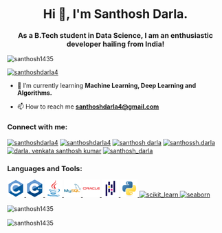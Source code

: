 <h1 align="center">Hi 👋, I'm Santhosh Darla.</h1>
<h3 align="center">As a B.Tech student in Data Science, I am an enthusiastic developer hailing from India!</h3>

<p align="left"> <img src="https://komarev.com/ghpvc/?username=santhosh1435&label=Profile%20views&color=0e75b6&style=flat" alt="santhosh1435" /> </p>

<p align="left"> <a href="https://twitter.com/santhoshdarla4" target="blank"><img src="https://img.shields.io/twitter/follow/santhoshdarla4?logo=twitter&style=for-the-badge" alt="santhoshdarla4" /></a> </p>

- 🌱 I’m currently learning **Machine Learning, Deep Learning and Algorithms.**

- 📫 How to reach me **santhoshdarla4@gmail.com**

<h3 align="left">Connect with me:</h3>
<p align="left">
<a href="https://twitter.com/santhoshdarla4" target="blank"><img align="center" src="https://raw.githubusercontent.com/rahuldkjain/github-profile-readme-generator/master/src/images/icons/Social/twitter.svg" alt="santhoshdarla4" height="30" width="40" /></a>
<a href="https://linkedin.com/in/santhoshdarla4" target="blank"><img align="center" src="https://raw.githubusercontent.com/rahuldkjain/github-profile-readme-generator/master/src/images/icons/Social/linked-in-alt.svg" alt="santhoshdarla4" height="30" width="40" /></a>
<a href="https://kaggle.com/santhosh darla" target="blank"><img align="center" src="https://raw.githubusercontent.com/rahuldkjain/github-profile-readme-generator/master/src/images/icons/Social/kaggle.svg" alt="santhosh darla" height="30" width="40" /></a>
<a href="https://instagram.com/santhossh.darla" target="blank"><img align="center" src="https://raw.githubusercontent.com/rahuldkjain/github-profile-readme-generator/master/src/images/icons/Social/instagram.svg" alt="santhossh.darla" height="30" width="40" /></a>
<a href="https://www.hackerrank.com/darla. venkata santhosh kumar" target="blank"><img align="center" src="https://raw.githubusercontent.com/rahuldkjain/github-profile-readme-generator/master/src/images/icons/Social/hackerrank.svg" alt="darla. venkata santhosh kumar" height="30" width="40" /></a>
<a href="https://www.leetcode.com/santhosh_darla" target="blank"><img align="center" src="https://raw.githubusercontent.com/rahuldkjain/github-profile-readme-generator/master/src/images/icons/Social/leet-code.svg" alt="santhosh_darla" height="30" width="40" /></a>
</p>

<h3 align="left">Languages and Tools:</h3>
<p align="left"> <a href="https://www.cprogramming.com/" target="_blank" rel="noreferrer"> <img src="https://raw.githubusercontent.com/devicons/devicon/master/icons/c/c-original.svg" alt="c" width="40" height="40"/> </a> <a href="https://www.w3schools.com/cpp/" target="_blank" rel="noreferrer"> <img src="https://raw.githubusercontent.com/devicons/devicon/master/icons/cplusplus/cplusplus-original.svg" alt="cplusplus" width="40" height="40"/> </a> <a href="https://www.java.com" target="_blank" rel="noreferrer"> <img src="https://raw.githubusercontent.com/devicons/devicon/master/icons/java/java-original.svg" alt="java" width="40" height="40"/> </a> <a href="https://www.mysql.com/" target="_blank" rel="noreferrer"> <img src="https://raw.githubusercontent.com/devicons/devicon/master/icons/mysql/mysql-original-wordmark.svg" alt="mysql" width="40" height="40"/> </a> <a href="https://www.oracle.com/" target="_blank" rel="noreferrer"> <img src="https://raw.githubusercontent.com/devicons/devicon/master/icons/oracle/oracle-original.svg" alt="oracle" width="40" height="40"/> </a> <a href="https://pandas.pydata.org/" target="_blank" rel="noreferrer"> <img src="https://raw.githubusercontent.com/devicons/devicon/2ae2a900d2f041da66e950e4d48052658d850630/icons/pandas/pandas-original.svg" alt="pandas" width="40" height="40"/> </a> <a href="https://www.python.org" target="_blank" rel="noreferrer"> <img src="https://raw.githubusercontent.com/devicons/devicon/master/icons/python/python-original.svg" alt="python" width="40" height="40"/> </a> <a href="https://scikit-learn.org/" target="_blank" rel="noreferrer"> <img src="https://upload.wikimedia.org/wikipedia/commons/0/05/Scikit_learn_logo_small.svg" alt="scikit_learn" width="40" height="40"/> </a> <a href="https://seaborn.pydata.org/" target="_blank" rel="noreferrer"> <img src="https://seaborn.pydata.org/_images/logo-mark-lightbg.svg" alt="seaborn" width="40" height="40"/> </a> </p>

<p><img align="center" src="https://github-readme-stats.vercel.app/api/top-langs?username=santhosh1435&show_icons=true&locale=en&layout=compact" alt="santhosh1435" /></p>

<p><img align="center" src="https://github-readme-streak-stats.herokuapp.com/?user=santhosh1435&" alt="santhosh1435" /></p>

